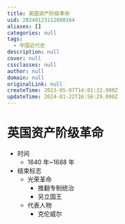 ```yaml
---
title: 英国资产阶级革命
uid: 20240123112808164
aliases: []
categories: null
tags:
  - 中国近代史
description: null
cover: null
cssclasses: null
author: null
domain: null
originalLink: null
createTime: 2023-05-07T14:01:32.000Z
updateTime: 2024-01-22T16:56:29.000Z
---
```


# 英国资产阶级革命

- 时间
  - 1640 年~1688 年
- 结束标志
  - 光荣革命
    - 推翻专制统治
    - 另立国王
  - 代表人物
    - 克伦威尔

